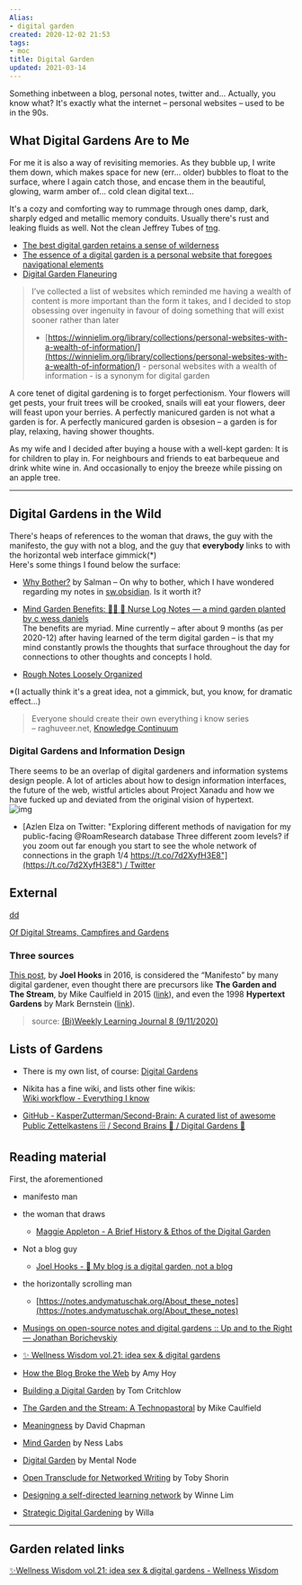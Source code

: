 ```yaml
---
Alias:
- digital garden
created: 2020-12-02 21:53
tags:
- moc
title: Digital Garden
updated: 2021-03-14
---
```

   
Something inbetween a blog, personal notes, twitter and… Actually, you know what? It's exactly what the internet – personal websites – used to be in the 90s.   
   
## What Digital Gardens Are to Me   
   
   
For me it is also a way of revisiting memories. As they bubble up, I write them down, which makes space for new (err… older) bubbles to float to the surface, where I again catch those, and encase them in the beautiful, glowing, warm amber of… cold clean digital text…   
   
It's a cozy and comforting way to rummage through ones damp, dark, sharply edged and metallic memory conduits. Usually there's rust and leaking fluids as well. Not the clean Jeffrey Tubes of [tng](/not_created.md).   
   
   
- [The best digital garden retains a sense of wilderness](./The%20best%20digital%20garden%20retains%20a%20sense%20of%20wilderness.md)   
- [The essence of a digital garden is a personal website that foregoes navigational elements](./The%20essence%20of%20a%20digital%20garden%20is%20a%20personal%20website%20that%20foregoes%20navigational%20elements.md)   
- [Digital Garden Flaneuring](./Digital%20Garden%20Flaneuring.md)   
   
>I’ve collected a list of websites which reminded me having a wealth of content is more important than the form it takes, and I decided to stop obsessing over ingenuity in favour of doing something that will exist sooner rather than later   
>- [https://winnielim.org/library/collections/personal-websites-with-a-wealth-of-information/](https://winnielim.org/library/collections/personal-websites-with-a-wealth-of-information/) - personal websites with a wealth of information - is a synonym for digital garden   
   
A core tenet of digital gardening is to forget perfectionism. Your flowers will get pests, your fruit trees will be crooked, snails will eat your flowers, deer will feast upon your berries. A perfectly manicured garden is not what a garden is for. A perfectly manicured garden is obsesion – a garden is for play, relaxing, having shower thoughts.   
   
As my wife and I decided after buying a house with a well-kept garden: It is for children to play in. For neighbours and friends to eat barbequeue and drink white wine in. And occasionally to enjoy the breeze while pissing on an apple tree.   
   
   
---   
   
## Digital Gardens in the Wild   
   
There's heaps of references to the woman that draws, the guy with the manifesto, the guy with not a blog, and the guy that **everybody** links to with the horizontal web interface gimmick(\*)   
Here's some things I found below the surface:   
   
- [Why Bother?](https://salman.io/blog/why-bother/) by Salman – On why to bother, which I have wondered regarding my notes in [sw.obsidian](/not_created.md). Is it worth it?   
- [Mind Garden Benefits: 🌱🌲 🌱 Nurse Log Notes — a mind garden planted by c wess daniels](https://cwdaniels.github.io/index.html)   
	The benefits are myriad. Mine currently – after about 9 months (as per 2020-12) after having learned of the term digital garden – is that my mind constantly prowls the thoughts that surface throughout the day for connections to other thoughts and concepts I hold.   
   
- [Rough Notes Loosely Organized](/not_created.md)   
   
   
\*(I actually think it's a great idea, not a gimmick, but, you know, for dramatic effect…)   
   
>Everyone should create their own everything i know series   
>– raghuveer.net, [Knowledge Continuum](https://www.raghuveer.net/posts/everyone-should-create-their-own-everything-i-know-series)   
   
### Digital Gardens and Information Design   
There seems to be an overlap of digital gardeners and information systems design people. A lot of articles about how to design information interfaces, the future of the web, wistful articles about Project Xanadu and how we have fucked up and deviated from the original vision of hypertext.   
![img](https://pbs.twimg.com/media/EXClD_SUcAAMl1Q?format=jpg&name=large)   
   
   
- [Azlen Elza on Twitter: "Exploring different methods of navigation for my public-facing @RoamResearch database Three different zoom levels? if you zoom out far enough you start to see the whole network of connections in the graph 1/4 [https://t.co/7d2XyfH3E8"](https://t.co/7d2XyfH3E8") / Twitter](https://twitter.com/azlenelza/status/1256696564145369093?s=20)   
   
   
   
## External   
   
[dd](https://kornysietsma.github.io/digital-garden-sample/-/meta/wiki/garden/)   
   
[Of Digital Streams, Campfires and Gardens](https://tomcritchlow.com/2018/10/10/of-gardens-and-wikis/)   
   
   
### Three sources   
[This post](https://joelhooks.com/digital-garden), by **Joel Hooks** in 2016, is considered the “Manifesto” by many digital gardener, even thought there are precursors like **The Garden and The Stream**, by Mike Caulfield in 2015 ([link](https://hapgood.us/2015/10/17/the-garden-and-the-stream-a-technopastoral/)), and even the 1998 **Hypertext Gardens** by Mark Bernstein ([link](http://www.eastgate.com/garden/Enter.html)).   
>source: [(Bi)Weekly Learning Journal 8 (9/11/2020)](https://retireinprogress.com/biweekly-learning-journal-8-9-11-2020/)   
   
## Lists of Gardens   
   
- There is my own list, of course: [Digital Gardens](/not_created.md)   
- Nikita has a fine wiki, and lists other fine wikis:   
[Wiki workflow - Everything I know](https://wiki.nikitavoloboev.xyz/other/wiki-workflow#similar-wikis-i-liked)   
   
- [GitHub - KasperZutterman/Second-Brain: A curated list of awesome Public Zettelkastens 🗄️ / Second Brains 🧠 / Digital Gardens 🌱](https://github.com/KasperZutterman/Second-Brain)   
   
## Reading material   
First, the aforementioned   
   
- manifesto man   
- the woman that draws   
	- [Maggie Appleton - A Brief History & Ethos of the Digital Garden](https://maggieappleton.com/garden-history)   
- Not a blog guy   
	- [Joel Hooks - 🌱 My blog is a digital garden, not a blog](https://joelhooks.com/digital-garden)   
- the horizontally scrolling man   
	- [https://notes.andymatuschak.org/About_these_notes](https://notes.andymatuschak.org/About_these_notes)   
   
   
- [Musings on open-source notes and digital gardens :: Up and to the Right — Jonathan Borichevskiy](https://jon.bo/posts/patch-notes-v4/)   
- [✨ Wellness Wisdom vol.21: idea sex & digital gardens](https://wellnesswisdom.substack.com/p/wellness-wisdom-vol21-idea-sex-and)   
-   [How the Blog Broke the Web](https://stackingthebricks.com/how-blogs-broke-the-web/) by Amy Hoy    
-   [Building a Digital Garden](https://tomcritchlow.com/2019/02/17/building-digital-garden/) by Tom Critchlow    
-   [The Garden and the Stream: A Technopastoral](https://hapgood.us/2015/10/17/the-garden-and-the-stream-a-technopastoral/) by Mike Caulfield   
-   [Meaningness](https://meaningness.com/) by David Chapman   
-   [Mind Garden](https://nesslabs.com/mind-garden) by Ness Labs   
-   [Digital Garden](https://www.mentalnodes.com/a-gardening-guide-for-your-mind) by Mental Node   
-   [Open Transclude for Networked Writing](https://subpixel.space/entries/open-transclude/) by Toby Shorin   
-   [Designing a self-directed learning network](https://winnielim.org/experiments/learning/designing-a-self-directed-learning-network-work-in-progress-v0-1/) by Winne Lim   
-   [Strategic Digital Gardening](https://docs.google.com/presentation/d/1eK9yJdkwxwV_HcdPh4xNxNl4o0knIAIm8otZ3AibJZU/edit#slide=id.p) by Willa   
       
   
   
---   
   
## Garden related links   
   
[✨Wellness Wisdom vol.21: idea sex & digital gardens - Wellness Wisdom](https://wellnesswisdom.substack.com/p/wellness-wisdom-vol21-idea-sex-and)